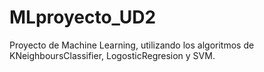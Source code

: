 # MLproyecto_UD2
Proyecto de Machine Learning, utilizando los algoritmos de KNeighboursClassifier, LogosticRegresion y SVM. 
